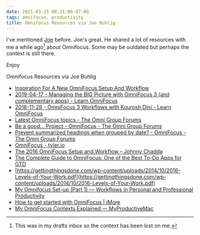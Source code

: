 ```yaml
---
date: 2021-03-25 08:21:00-07:00
tags: omnifocus, productivity
title: Omnifocus Resources via Joe Buhlig
---
```


I've mentioned [Joe](https://joebuhlig.com) before. Joe's great. He shared a lot of resources with me a while ago[^1] about Omnifocus. Some may be outdated but perhaps the context is still there.

Enjoy

Omnifocus Resources via Joe Buhlig

- [Inspiration For A New OmniFocus Setup And Workflow](https://joebuhlig.com/inspiration-for-a-new-omnifocus-setup-and-workflow/?ck_subscriber_id=522455107)
- [2019-04-17 - Managing the BIG Picture with OmniFocus 3 (and complementary apps) - Learn OmniFocus](https://learnomnifocus.com/tutorials/2019-04-17-managing-the-big-picture-with-omnifocus-3/?ref=11)
- [2018-11-28 - OmniFocus 3 Workflows with Kourosh Dini - Learn OmniFocus](https://learnomnifocus.com/tutorials/2018-11-28-omnifocus-3-workflows-with-kourosh-dini/?ref=11)
- [Latest OmniFocus topics - The Omni Group Forums](https://discourse.omnigroup.com/c/omnifocus?u=joebuhlig)
- [Be a good... Project - OmniFocus - The Omni Group Forums](https://discourse.omnigroup.com/t/be-a-good-project/42155?u=joebuhlig)
- [Prevent summarized headings when grouped by date? - OmniFocus - The Omni Group Forums](https://discourse.omnigroup.com/t/prevent-summarized-headings-when-grouped-by-date/48700/2)
- [OmniFocus - tyler.io](https://tyler.io/tag/omnifocus/)
- [The 2016 OmniFocus Setup and Workflow – Johnny Chadda](https://johnny.chadda.se/the-2016-omnifocus-setup-and-workflow/)
- [The Complete Guide to OmniFocus: One of the Best To-Do Apps for GTD](https://zapier.com/blog/getting-things-done-gtd-omnifocus/)
- [https://gettingthingsdone.com/wp-content/uploads/2014/10/2016-Levels-of-Your-Work.pdf](https://gettingthingsdone.com/wp-content/uploads/2014/10/2016-Levels-of-Your-Work.pdf)
- [My Omnifocus Set-up (Part 1) — Workflows in Personal and Professional Productivity](https://wippp.com/home/omnifocus-set-part-1)
- [How to get started with OmniFocus | iMore](https://www.imore.com/how-get-started-omnifocus)
- [My OmniFocus Contexts Explained — MyProductiveMac](http://www.myproductivemac.com/blog/my-omnifocus-contexts-explained2482015)

[^1]: This was in my drafts inbox so the context has been lost on me.